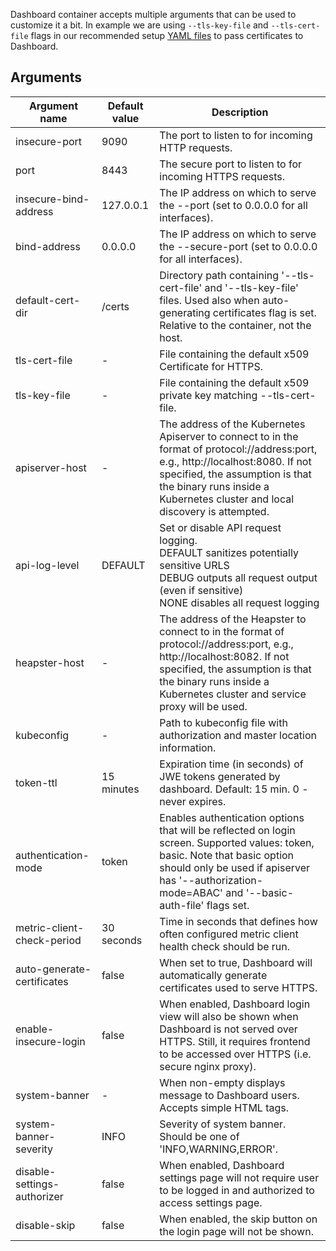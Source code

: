 Dashboard container accepts multiple arguments that can be used to customize it a bit. In example we are using `--tls-key-file` and `--tls-cert-file` flags in our recommended setup [YAML files](https://github.com/kubernetes/dashboard/blob/master/aio/deploy/recommended/kubernetes-dashboard.yaml#L114) to pass certificates to Dashboard.

## Arguments

| Argument name               | Default value | Description                                                                                                                                                                                                                                         |
|-----------------------------|---------------|-----------------------------------------------------------------------------------------------------------------------------------------------------------------------------------------------------------------------------------------------------|
| insecure-port               | 9090          | The port to listen to for incoming HTTP requests.                                                                                                                                                                                                   |
| port                        | 8443          | The secure port to listen to for incoming HTTPS requests.                                                                                                                                                                                           |
| insecure-bind-address       | 127.0.0.1     | The IP address on which to serve the --port (set to 0.0.0.0 for all interfaces).                                                                                                                                                                    |
| bind-address                | 0.0.0.0       | The IP address on which to serve the --secure-port (set to 0.0.0.0 for all interfaces).                                                                                                                                                             |
| default-cert-dir            | /certs        | Directory path containing '--tls-cert-file' and '--tls-key-file' files. Used also when auto-generating certificates flag is set. Relative to the container, not the host.                                                                           |
| tls-cert-file               | -             | File containing the default x509 Certificate for HTTPS.                                                                                                                                                                                             |
| tls-key-file                | -             | File containing the default x509 private key matching --tls-cert-file.                                                                                                                                                                              |
| apiserver-host              | -             | The address of the Kubernetes Apiserver to connect to in the format of protocol://address:port, e.g., http://localhost:8080. If not specified, the assumption is that the binary runs inside a Kubernetes cluster and local discovery is attempted. |
| api-log-level              | DEFAULT        | Set or disable API request logging.<br />DEFAULT sanitizes potentially sensitive URLS<br />DEBUG outputs all request output (even if sensitive)<br />NONE disables all request logging |
| heapster-host               | -             | The address of the Heapster to connect to in the format of protocol://address:port, e.g., http://localhost:8082. If not specified, the assumption is that the binary runs inside a Kubernetes cluster and service proxy will be used.               |
| kubeconfig                  | -             | Path to kubeconfig file with authorization and master location information.                                                                                                                                                                         |
| token-ttl                   | 15 minutes    | Expiration time (in seconds) of JWE tokens generated by dashboard. Default: 15 min. 0 - never expires.                                                                                                                                              |
| authentication-mode         | token         | Enables authentication options that will be reflected on login screen. Supported values: token, basic. Note that basic option should only be used if apiserver has '--authorization-mode=ABAC' and '--basic-auth-file' flags set.                   |
| metric-client-check-period  | 30 seconds    | Time in seconds that defines how often configured metric client health check should be run.                                                                                                                                                         |
| auto-generate-certificates  | false         | When set to true, Dashboard will automatically generate certificates used to serve HTTPS.                                                                                                                                                           |
| enable-insecure-login       | false         | When enabled, Dashboard login view will also be shown when Dashboard is not served over HTTPS. Still, it requires frontend to be accessed over HTTPS (i.e. secure nginx proxy).                                                                     |
| system-banner               | -             | When non-empty displays message to Dashboard users. Accepts simple HTML tags.                                                                                                                                                                       |
| system-banner-severity      | INFO          | Severity of system banner. Should be one of 'INFO,WARNING,ERROR'.                                                                                                                                                                                   |
| disable-settings-authorizer | false         | When enabled, Dashboard settings page will not require user to be logged in and authorized to access settings page.                                                                                                                                 |                                                       
| disable-skip                | false         | When enabled, the skip button on the login page will not be shown.                    |     